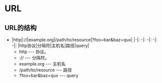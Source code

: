 # URL

## URL的结构
 * |http|://|example.org|/path/to/resource|?foo=bar&baz=qux|
   |-|:     -|:    -|:         -|:               -|:
   |http协议|分隔符|主机名|路径|query|
   * http --- 协议。
   * :// --- 分隔符。
   * example.org --- 主机名
   * /path/to/resource --- 路径
   * ?foo=bar&baz=qux --- query 